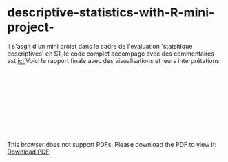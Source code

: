 # descriptive-statistics-with-R-mini-project-
Il s'asgit d'un mini projet dans le cadre de l'evaluation 'statsitique descriptives' en S1, le code complet accompagé avec des commentaires est [ici ](https://github.com/Hamid-abdellaoui/descriptive-statistics-with-R-mini-project-/blob/main/R-code%20.R)
Voici le rapport finale avec des visualisations et leurs interprétations: 

<object data="https://github.com/Hamid-abdellaoui/descriptive-statistics-with-R-mini-project-/blob/main/Abdellaoui-Hamid-Rapport.pdf" type="application/pdf" width="700px" height="700px">
    <embed src="https://github.com/Hamid-abdellaoui/descriptive-statistics-with-R-mini-project-/blob/main/Abdellaoui-Hamid-Rapport.pdf">
        <p>This browser does not support PDFs. Please download the PDF to view it: <a href="https://github.com/Hamid-abdellaoui/descriptive-statistics-with-R-mini-project-/blob/main/Abdellaoui-Hamid-Rapport.pdf">Download PDF</a>.</p>
    </embed>
</object>
